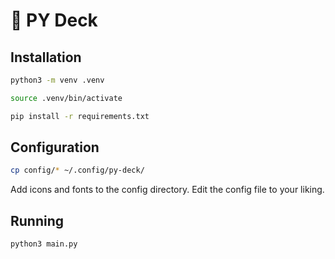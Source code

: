 # 🐍 PY Deck

## Installation

```bash
python3 -m venv .venv

source .venv/bin/activate

pip install -r requirements.txt
```

## Configuration

```bash
cp config/* ~/.config/py-deck/
```

Add icons and fonts to the config directory.
Edit the config file to your liking.

## Running

```bash
python3 main.py
```
